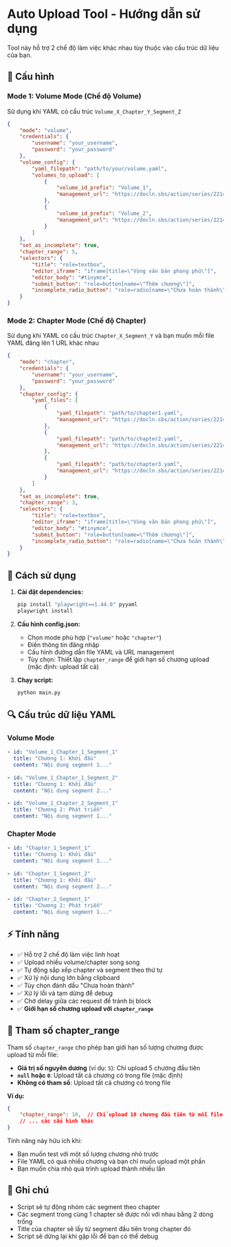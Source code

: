 # Auto Upload Tool - Hướng dẫn sử dụng

Tool này hỗ trợ 2 chế độ làm việc khác nhau tùy thuộc vào cấu trúc dữ liệu của bạn.

## 🔧 Cấu hình

### Mode 1: Volume Mode (Chế độ Volume)
Sử dụng khi YAML có cấu trúc `Volume_X_Chapter_Y_Segment_Z`

```json
{
    "mode": "volume",
    "credentials": {
        "username": "your_username",
        "password": "your_password"
    },
    "volume_config": {
        "yaml_filepath": "path/to/your/volume.yaml",
        "volumes_to_upload": [
            {
                "volume_id_prefix": "Volume_1",
                "management_url": "https://docln.sbs/action/series/22142/manage?book_id=30122&action=createchapter"
            },
            {
                "volume_id_prefix": "Volume_2",
                "management_url": "https://docln.sbs/action/series/22142/manage?book_id=30123&action=createchapter"
            }
        ]
    },
    "set_as_incomplete": true,
    "chapter_range": 5,
    "selectors": {
        "title": "role=textbox",
        "editor_iframe": "iframe[title=\"Vùng văn bản phong phú\"]",
        "editor_body": "#tinymce",
        "submit_button": "role=button[name=\"Thêm chương\"]",
        "incomplete_radio_button": "role=radio[name=\"Chưa hoàn thành\"]"
    }
}
```

### Mode 2: Chapter Mode (Chế độ Chapter)
Sử dụng khi YAML có cấu trúc `Chapter_X_Segment_Y` và bạn muốn mỗi file YAML đăng lên 1 URL khác nhau

```json
{
    "mode": "chapter",
    "credentials": {
        "username": "your_username",
        "password": "your_password"
    },
    "chapter_config": {
        "yaml_files": [
            {
                "yaml_filepath": "path/to/chapter1.yaml",
                "management_url": "https://docln.sbs/action/series/22142/manage?book_id=30122&action=createchapter"
            },
            {
                "yaml_filepath": "path/to/chapter2.yaml",
                "management_url": "https://docln.sbs/action/series/22143/manage?book_id=30123&action=createchapter"
            },
            {
                "yaml_filepath": "path/to/chapter3.yaml",
                "management_url": "https://docln.sbs/action/series/22144/manage?book_id=30124&action=createchapter"
            }
        ]
    },
    "set_as_incomplete": true,
    "chapter_range": 3,
    "selectors": {
        "title": "role=textbox",
        "editor_iframe": "iframe[title=\"Vùng văn bản phong phú\"]",
        "editor_body": "#tinymce",
        "submit_button": "role=button[name=\"Thêm chương\"]",
        "incomplete_radio_button": "role=radio[name=\"Chưa hoàn thành\"]"
    }
}
```

## 🚀 Cách sử dụng

1. **Cài đặt dependencies:**
   ```bash
   pip install "playwright==1.44.0" pyyaml
   playwright install
   ```

2. **Cấu hình config.json:**
   - Chọn mode phù hợp (`"volume"` hoặc `"chapter"`)
   - Điền thông tin đăng nhập
   - Cấu hình đường dẫn file YAML và URL management
   - Tùy chọn: Thiết lập `chapter_range` để giới hạn số chương upload (mặc định: upload tất cả)

3. **Chạy script:**
   ```bash
   python main.py
   ```

## 🔍 Cấu trúc dữ liệu YAML

### Volume Mode
```yaml
- id: "Volume_1_Chapter_1_Segment_1"
  title: "Chương 1: Khởi đầu"
  content: "Nội dung segment 1..."
  
- id: "Volume_1_Chapter_1_Segment_2"
  title: "Chương 1: Khởi đầu"
  content: "Nội dung segment 2..."
  
- id: "Volume_1_Chapter_2_Segment_1"
  title: "Chương 2: Phát triển"
  content: "Nội dung segment 1..."
```

### Chapter Mode
```yaml
- id: "Chapter_1_Segment_1"
  title: "Chương 1: Khởi đầu"
  content: "Nội dung segment 1..."
  
- id: "Chapter_1_Segment_2"
  title: "Chương 1: Khởi đầu"
  content: "Nội dung segment 2..."
  
- id: "Chapter_2_Segment_1"
  title: "Chương 2: Phát triển"
  content: "Nội dung segment 1..."
```

## ⚡ Tính năng

- ✅ Hỗ trợ 2 chế độ làm việc linh hoạt
- ✅ Upload nhiều volume/chapter song song
- ✅ Tự động sắp xếp chapter và segment theo thứ tự
- ✅ Xử lý nội dung lớn bằng clipboard
- ✅ Tùy chọn đánh dấu "Chưa hoàn thành"
- ✅ Xử lý lỗi và tạm dừng để debug
- ✅ Chờ delay giữa các request để tránh bị block
- ✅ **Giới hạn số chương upload với `chapter_range`**

## 🔧 Tham số chapter_range

Tham số `chapter_range` cho phép bạn giới hạn số lượng chương được upload từ mỗi file:

- **Giá trị số nguyên dương** (ví dụ: `5`): Chỉ upload 5 chương đầu tiên
- **`null` hoặc `0`**: Upload tất cả chương có trong file (mặc định)
- **Không có tham số**: Upload tất cả chương có trong file

**Ví dụ:**
```json
{
    "chapter_range": 10,  // Chỉ upload 10 chương đầu tiên từ mỗi file
    // ... các cấu hình khác
}
```

Tính năng này hữu ích khi:
- Bạn muốn test với một số lượng chương nhỏ trước
- File YAML có quá nhiều chương và bạn chỉ muốn upload một phần
- Bạn muốn chia nhỏ quá trình upload thành nhiều lần

## 📝 Ghi chú

- Script sẽ tự động nhóm các segment theo chapter
- Các segment trong cùng 1 chapter sẽ được nối với nhau bằng 2 dòng trống
- Title của chapter sẽ lấy từ segment đầu tiên trong chapter đó
- Script sẽ dừng lại khi gặp lỗi để bạn có thể debug
